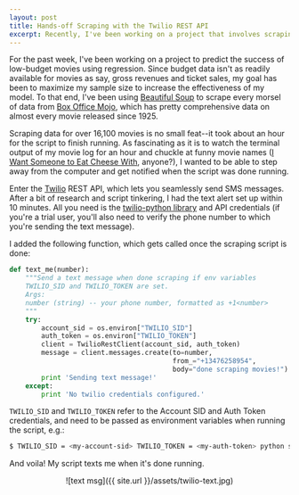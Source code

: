 ```yaml
---
layout: post
title: Hands-off Scraping with the Twilio REST API
excerpt: Recently, I've been working on a project that involves scraping data for over 16,100 movies. Rather than sit and watch the terminal output of the script, I set up a text alert to let me know when it's done. 
---
```


For the past week, I've been working on a project to predict the success of low-budget movies using regression. Since budget data isn't as readily available for movies as say, gross revenues and ticket sales, my goal has been to maximize my sample size to increase the effectiveness of my model. To that end, I've been using [Beautiful Soup](http://www.crummy.com/software/BeautifulSoup/bs4/doc/) to scrape every morsel of data from [Box Office Mojo](www.boxofficemojo.com), which has pretty comprehensive data on almost every movie released since 1925. 

Scraping data for over 16,100 movies is no small feat--it took about an hour for the script to finish running. As fascinating as it is to watch the terminal output of my movie log for an hour and chuckle at funny movie names ([I Want Someone to Eat Cheese With](http://www.boxofficemojo.com/movies/?id=iwantsomeonetoeatcheesewith.htm), anyone?), I wanted to be able to step away from the computer and get notified when the script was done running. 

Enter the [Twilio](https://www.twilio.com/) REST API, which lets you seamlessly send SMS messages. After a bit of research and script tinkering, I had the text alert set up within 10 minutes. All you need is the [twilio-python library](http://twilio.com/docs/libraries) and API credentials (if you're a trial user, you'll also need to verify the phone number to which you're sending the text message). 

I added the following function, which gets called once the scraping script is done: 

```python
def text_me(number):
	"""Send a text message when done scraping if env variables 
	TWILIO_SID and TWILIO_TOKEN are set.
	Args:
	number (string) -- your phone number, formatted as +1<number>
	"""
	try:
		account_sid = os.environ["TWILIO_SID"]
		auth_token = os.environ["TWILIO_TOKEN"]
		client = TwilioRestClient(account_sid, auth_token)
		message = client.messages.create(to=number,
										 from_="+13476258954",
										 body="done scraping movies!")
		print 'Sending text message!'
	except:
		print 'No twilio credentials configured.'
```

`TWILIO_SID` and `TWILIO_TOKEN` refer to the Account SID and Auth Token credentials, and need to be passed as environment variables when running the script, e.g.:

```bash
$ TWILIO_SID = <my-account-sid> TWILIO_TOKEN = <my-auth-token> python scraper.py
```

And voila! My script texts me when it's done running. 

<center>![text msg]({{ site.url }}/assets/twilio-text.jpg)</center>

